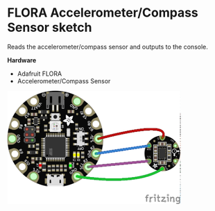 # FLORA Accelerometer/Compass Sensor sketch

Reads the accelerometer/compass sensor and outputs to the console.

**Hardware**
- Adafruit FLORA
- Accelerometer/Compass Sensor

<img src="./flora_accelerometer_compass_sensor_bb.png?raw=true" width="400" alt="circuit diagram">
